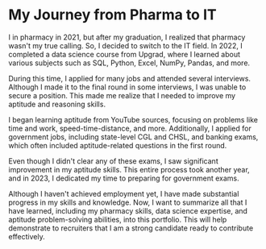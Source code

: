 # My Journey from Pharma to IT

I  in pharmacy in 2021, but after my graduation, I realized that pharmacy wasn't my true calling. So, I decided to switch to the IT field. In 2022, I completed a data science course from Upgrad, where I learned about various subjects such as SQL, Python, Excel, NumPy, Pandas, and more.

During this time, I applied for many jobs and attended several interviews. Although I made it to the final round in some interviews, I was unable to secure a position. This made me realize that I needed to improve my aptitude and reasoning skills.

I began learning aptitude from YouTube sources, focusing on problems like time and work, speed-time-distance, and more. Additionally, I applied for government jobs, including state-level CGL and CHSL, and banking exams, which often included aptitude-related questions in the first round.

Even though I didn't clear any of these exams, I saw significant improvement in my aptitude skills. This entire process took another year, and in 2023, I dedicated my time to preparing for government exams.

Although I haven't achieved employment yet, I have made substantial progress in my skills and knowledge. Now, I want to summarize all that I have learned, including my pharmacy skills, data science expertise, and aptitude problem-solving abilities, into this portfolio. This will help demonstrate to recruiters that I am a strong candidate ready to contribute effectively.

